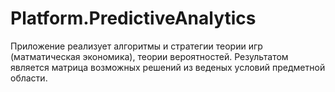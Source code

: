 # Platform.PredictiveAnalytics

Приложение реализует алгоритмы и стратегии теории игр (матматическая экономика), теории вероятностей.
Результатом является матрица возможных решений из веденых условий предметной области.
